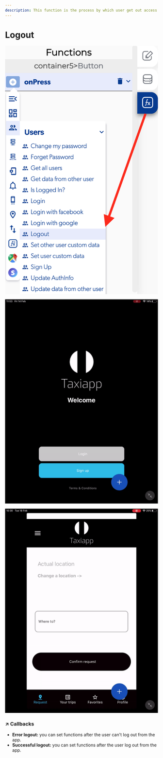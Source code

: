 ```yaml
---
description: This function is the process by which user get out access to the app.
---
```


# Logout

![](../../../.gitbook/assets/captura-de-pantalla-2020-02-10-a-la-s-11.08.17.png)

![](../../../.gitbook/assets/ezgif.com-video-to-gif%20%281%29.gif)

![](../../../.gitbook/assets/ezgif.com-video-to-gif-1%20%282%29.gif)



### ↗ Callbacks <a id="entry-vars"></a>

* **Error logout:** you can set functions after the user can't log out from the app.
* **Successful logout:** you can set functions after the user log out from the app.



